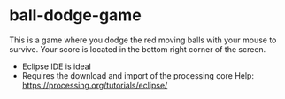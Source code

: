 # ball-dodge-game
This is a game where you dodge the red moving balls with your mouse to survive. Your score is located in the bottom right corner of the screen.

- Eclipse IDE is ideal
- Requires the download and import of the processing core
  Help: https://processing.org/tutorials/eclipse/
